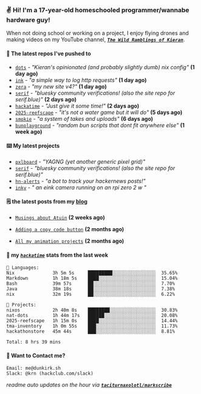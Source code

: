 ### ✌️ Hi! I'm a 17-year-old homeschooled programmer/wannabe hardware guy!

When not doing school or working on a project, I enjoy flying drones and making videos on my YouTube channel, [**_`The Wild Ramblings of Kieran`_**](https://youtube.com/@kieran.rambles).

#### 👷 The latest repos I've pushed to

- [`dots`](https://github.com/taciturnaxolotl/dots) - _"Kieran's opinionated (and probably slightly dumb) nix config"_ **(1 day ago)**
- [`ink`](https://github.com/taciturnaxolotl/ink) - _"a simple way to log http requests"_ **(1 day ago)**
- [`zera`](https://github.com/taciturnaxolotl/zera) - _"my new site v4?"_ **(1 day ago)**
- [`serif`](https://github.com/taciturnaxolotl/serif) - _"bluesky community verifications! (also the site repo for serif.blue)"_ **(2 days ago)**
- [`hackatime`](https://github.com/hackclub/hackatime) - _"Just give it some time!"_ **(2 days ago)**
- [`2025-reefscape`](https://github.com/df1317/2025-reefscape) - _"it's not a water game but it will do"_ **(5 days ago)**
- [`smokie`](https://github.com/taciturnaxolotl/smokie) - _"a system of takes and uploads"_ **(6 days ago)**
- [`bunplayground`](https://github.com/taciturnaxolotl/bunplayground) - _"random bun scripts that dont fit anywhere else"_ **(1 week ago)**

#### ⌨️ My latest projects

- [`pxlboard`](https://github.com/taciturnaxolotl/pxlboard) - _"YAGNG (yet another generic pixel grid)"_
- [`serif`](https://github.com/taciturnaxolotl/serif) - _"bluesky community verifications! (also the site repo for serif.blue)"_
- [`hn-alerts`](https://github.com/taciturnaxolotl/hn-alerts) - _"a bot to track your hackernews posts!"_
- [`inky`](https://github.com/taciturnaxolotl/inky) - _" an eink camera running on an rpi zero 2 w "_

#### 🗒️ the latest posts from my [blog](https://dunkirk.sh)

- [`Musings about Atuin`](https://dunkirk.sh/blog/atuin/) **(2 weeks ago)**

- [`Adding a copy code button`](https://dunkirk.sh/blog/adding-a-copy-button/) **(2 months ago)**

- [`All my animation projects`](https://dunkirk.sh/blog/my-animations/) **(2 months ago)**



#### 📡 my [_`hackatime`_](https://waka.hackclub.com) stats from the last week

```text
💾 Languages:
Nix              3h 5m 5s     █████████░░░░░░░░░░░░░░░░  35.65%
Markdown         1h 18m 5s    ████░░░░░░░░░░░░░░░░░░░░░  15.04%
Bash             39m 57s      ██░░░░░░░░░░░░░░░░░░░░░░░  7.70%
Java             38m 18s      ██░░░░░░░░░░░░░░░░░░░░░░░  7.38%
nix              32m 19s      ██░░░░░░░░░░░░░░░░░░░░░░░  6.22%

💼 Projects:
nixos            2h 40m 8s    ████████░░░░░░░░░░░░░░░░░  30.83%
nat-dots         1h 44m 17s   ██████░░░░░░░░░░░░░░░░░░░  20.08%
2025-reefscape   1h 15m 0s    ████░░░░░░░░░░░░░░░░░░░░░  14.44%
tma-inventory    1h 0m 55s    ███░░░░░░░░░░░░░░░░░░░░░░  11.73%
hackathonstore   45m 44s      ███░░░░░░░░░░░░░░░░░░░░░░  8.81%

Total: 8 hrs 39 mins
```

#### 📮 Want to Contact me?

```text
Email: me@dunkirk.sh
Slack: @krn (hackclub.com/slack)
```

_readme auto updates on the hour via [**`taciturnaxolotl/markscribe`**](https://github.com/taciturnaxolotl/markscribe)_
